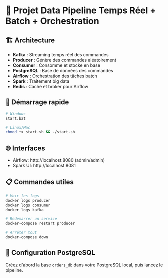 # 🚀 Projet Data Pipeline Temps Réel + Batch + Orchestration

## 🏗️ Architecture

- **Kafka** : Streaming temps réel des commandes
- **Producer** : Génère des commandes aléatoirement  
- **Consumer** : Consomme et stocke en base
- **PostgreSQL** : Base de données des commandes
- **Airflow** : Orchestration des tâches batch
- **Spark** : Traitement big data
- **Redis** : Cache et broker pour Airflow

## 🚀 Démarrage rapide

```bash
# Windows
start.bat

# Linux/Mac  
chmod +x start.sh && ./start.sh
```

## 🌐 Interfaces

- Airflow: http://localhost:8080 (admin/admin)
- Spark UI: http://localhost:8081

## 📋 Commandes utiles

```bash
# Voir les logs
docker logs producer
docker logs consumer  
docker logs kafka

# Redémarrer un service
docker-compose restart producer

# Arrêter tout
docker-compose down
```

## 🔧 Configuration PostgreSQL

Créez d'abord la base `orders_db` dans votre PostgreSQL local, puis lancez le pipeline.
